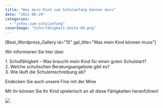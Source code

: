 ```yaml
---
title: "Was mein Kind zum Schulanfang können muss"
date: "2021-06-29"
categories: 
  - "infos-zum-schulanfang"
coverImage: "Schulfähigkeit-Seite-04.png"
---
```


\[Best\_Wordpress\_Gallery id="15" gal\_title="Was mein Kind können muss"\]

Wir informieren Sie hier über

1\. Schulfähigkeit – Was braucht mein Kind für einen guten Schulstart?  
2\. Welche schulischen Beratungsangebote gibt es?  
3\. Wie läuft die Schuleinschreibung ab?

Endecken Sie auch unsere Fine mit der Mine

Mit ihr können Sie Ihr Kind spielerisch an all diese Fähigkeiten heranführen!

[![](archiv/was-mein-kind-zum-koennen-muss/images/Fine-geniesst-die-Sonne.png)](https://volksschule-partenkirchen.de/vorschulprojekt/)
